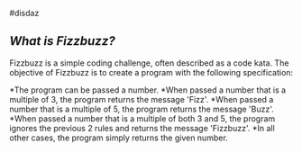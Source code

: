 #disdaz

## _What is Fizzbuzz?_

Fizzbuzz is a simple coding challenge, often described as a code kata. The objective of Fizzbuzz is to create a program with the following specification:

*The program can be passed a number.
*When passed a number that is a multiple of 3, the program returns the message 'Fizz'.
*When passed a number that is a multiple of 5, the program returns the message 'Buzz'.
*When passed a number that is a multiple of both 3 and 5, the program ignores the previous 2 rules 
 and returns the message 'Fizzbuzz'.
*In all other cases, the program simply returns the given number.

